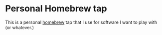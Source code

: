 # Personal Homebrew tap

This is a personal [homebrew] tap that I use for software I want
to play with (or whatever.)

[homebrew]: http://github.com/mxcl/homebrew
